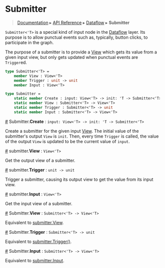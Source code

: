 # Submitter
> [Documentation](../README.md) ▸ [API Reference](API.md) ▸ [Dataflow](Dataflow.md) ▸ **Submitter**

`Submitter<'T>` is a special kind of input node in the [Dataflow](Dataflow.md)
layer. Its purpose is to allow punctual events such as, typically, button
clicks, to participate in the graph.

The purpose of a submitter is to provide a [View](View.md) which gets its value
from a given input view, but only gets updated when punctual events are
`Trigger`ed.

```fsharp
type Submitter<'T> =
    member View : View<'T>
    member Trigger : unit -> unit
    member Input : View<'T>

type Submitter =
    static member Create : input: View<'T> -> init: 'T -> Submitter<'T>
    static member View : Submitter<'T> -> View<'T>
    static member Trigger : Submitter<'T> -> unit
    static member Input : Submitter<'T> -> View<'T>
```

<a name="Create" href="#Create">#</a> Submitter.**Create** : `input: View<'T> -> init: 'T -> Submitter<'T>`

Create a submitter for the given input [View](View.md). The initial value of the
submitter's output `View` is `init`. Then, every time `Trigger` is called, the
value of the output `View` is updated to be the current value of `input`.

<a name="View" href="#View">#</a> submitter.**View** : `View<'T>`

Get the output view of a submitter.

<a name="Trigger" href="#Trigger">#</a> submitter.**Trigger** : `unit -> unit`

Trigger a submitter, causing its output view to get the value from its input view.

<a name="Input" href="#Input">#</a> submitter.**Input** : `View<'T>`

Get the input view of a submitter.

<a name="SView" href="#SView">#</a> Submitter.**View** : `Submitter<'T> -> View<'T>`

Equivalent to <a href="#View">submitter.View</a>.

<a name="STrigger" href="#STrigger">#</a> Submitter.**Trigger** : `Submitter<'T> -> unit`

Equivalent to <a href="#Trigger">submitter.Trigger()</a>.

<a name="SInput" href="#SInput">#</a> Submitter.**Input** : `Submitter<'T> -> View<'T>`

Equivalent to <a href="#Input">submitter.Input</a>.
